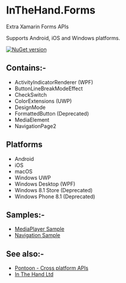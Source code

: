# InTheHand.Forms
Extra Xamarin Forms APIs

Supports Android, iOS and Windows platforms.

[![NuGet version](https://badge.fury.io/nu/inthehand.forms.svg)](https://badge.fury.io/nu/inthehand.forms)

## Contains:-
- ActivityIndicatorRenderer (WPF)
- ButtonLineBreakModeEffect
- CheckSwitch
- ColorExtensions (UWP)
- DesignMode
- FormattedButton (Deprecated)
- MediaElement
- NavigationPage2

## Platforms
- Android
- iOS
- macOS
- Windows UWP
- Windows Desktop (WPF)
- Windows 8.1 Store (Deprecated)
- Windows Phone 8.1 (Deprecated)

## Samples:-
- [MediaPlayer Sample](https://github.com/inthehand/InTheHand.Forms/tree/master/Samples/MediaPlayerSample)
- [Navigation Sample](https://github.com/inthehand/InTheHand.Forms/tree/master/Samples/XamarinFormsNavigation)

## See also:-
- [Pontoon - Cross platform APIs](https://github.com/inthehand/Pontoon)
- [In The Hand Ltd](http://inthehand.com)
